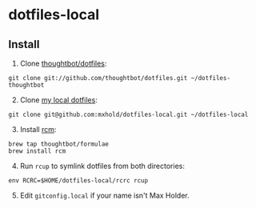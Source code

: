 # dotfiles-local

## Install

1. Clone [thoughtbot/dotfiles](https://github.com/thoughtbot/dotfiles):

  ```
  git clone git://github.com/thoughtbot/dotfiles.git ~/dotfiles-thoughtbot
  ```

2. Clone [my local dotfiles](https://github.com/mxhold/dotfiles-local):

  ```
  git clone git@github.com:mxhold/dotfiles-local.git ~/dotfiles-local
  ```

3. Install [rcm](https://github.com/thoughtbot/rcm):

  ```
  brew tap thoughtbot/formulae
  brew install rcm
  ```

4. Run `rcup` to symlink dotfiles from both directories:

  ```
  env RCRC=$HOME/dotfiles-local/rcrc rcup
  ```

5. Edit `gitconfig.local` if your name isn't Max Holder.
